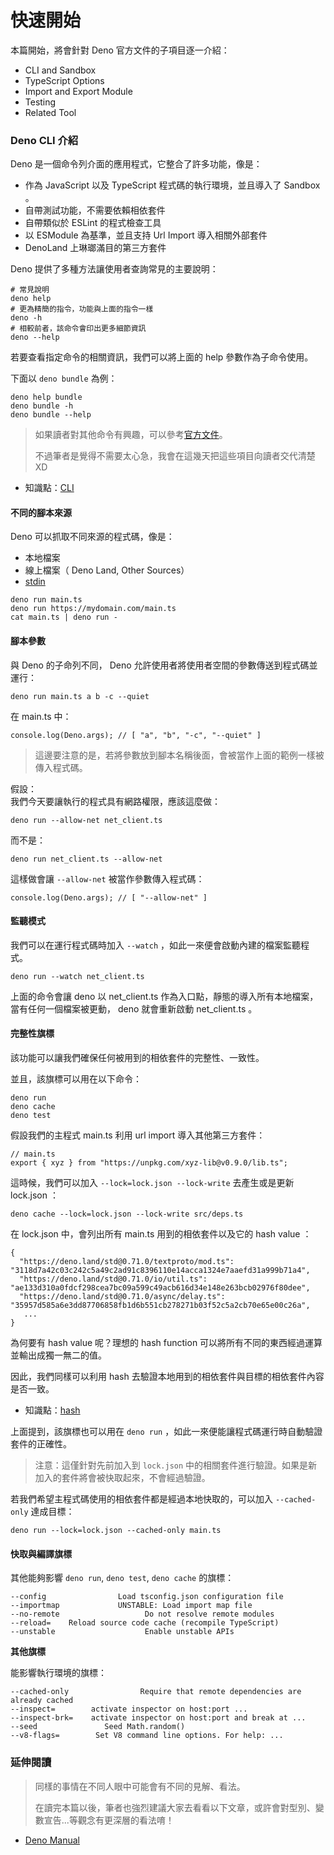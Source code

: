 # 快速開始

本篇開始，將會針對 Deno 官方文件的子項目逐一介紹：

* CLI and Sandbox
* TypeScript Options
* Import and Export Module
* Testing
* Related Tool

### Deno CLI 介紹

Deno 是一個命令列介面的應用程式，它整合了許多功能，像是：

* 作為 JavaScript 以及 TypeScript 程式碼的執行環境，並且導入了 Sandbox 。
* 自帶測試功能，不需要依賴相依套件
* 自帶類似於 ESLint 的程式檢查工具
* 以 ESModule 為基準，並且支持 Url Import 導入相關外部套件
* DenoLand 上琳瑯滿目的第三方套件

Deno 提供了多種方法讓使用者查詢常見的主要說明：

```text
# 常見說明
deno help 
# 更為精簡的指令，功能與上面的指令一樣
deno -h 
# 相較前者，該命令會印出更多細節資訊
deno --help
```

若要查看指定命令的相關資訊，我們可以將上面的 help 參數作為子命令使用。

下面以 `deno bundle` 為例：

```text
deno help bundle
deno bundle -h
deno bundle --help
```

> 如果讀者對其他命令有興趣，可以參考[官方文件](https://deno.land/manual/tools)。
>
> 不過筆者是覺得不需要太心急，我會在這幾天把這些項目向讀者交代清楚 XD

* 知識點：[CLI](https://zh.wikipedia.org/zh-tw/%E5%91%BD%E4%BB%A4%E8%A1%8C%E7%95%8C%E9%9D%A2)

#### 不同的腳本來源

Deno 可以抓取不同來源的程式碼，像是：

* 本地檔案
* 線上檔案（ Deno Land, Other Sources）
*  [stdin](https://zh.wikipedia.org/wiki/%E6%A8%99%E6%BA%96%E4%B8%B2%E6%B5%81)

```text
deno run main.ts
deno run https://mydomain.com/main.ts
cat main.ts | deno run -
```

#### 腳本參數

與 Deno 的子命列不同， Deno 允許使用者將使用者空間的參數傳送到程式碼並運行：

```text
deno run main.ts a b -c --quiet
```

在 main.ts 中：

```text
console.log(Deno.args); // [ "a", "b", "-c", "--quiet" ]
```

> 這邊要注意的是，若將參數放到腳本名稱後面，會被當作上面的範例一樣被傳入程式碼。

假設：  
 我們今天要讓執行的程式具有網路權限，應該這麼做：

```text
deno run --allow-net net_client.ts
```

而不是：

```text
deno run net_client.ts --allow-net
```

這樣做會讓 `--allow-net` 被當作參數傳入程式碼：

```text
console.log(Deno.args); // [ "--allow-net" ]
```

#### 監聽模式

我們可以在運行程式碼時加入 `--watch` ，如此一來便會啟動內建的檔案監聽程式。

```text
deno run --watch net_client.ts
```

上面的命令會讓 deno 以 net\_client.ts 作為入口點，靜態的導入所有本地檔案，當有任何一個檔案被更動， deno 就會重新啟動 net\_client.ts 。

#### 完整性旗標

該功能可以讓我們確保任何被用到的相依套件的完整性、一致性。

並且，該旗標可以用在以下命令：

```text
deno run
deno cache
deno test
```

假設我們的主程式 main.ts 利用 url import 導入其他第三方套件：

```text
// main.ts
export { xyz } from "https://unpkg.com/xyz-lib@v0.9.0/lib.ts";
```

這時候，我們可以加入 `--lock=lock.json --lock-write` 去產生或是更新 lock.json ：

```text
deno cache --lock=lock.json --lock-write src/deps.ts
```

在 lock.json 中，會列出所有 main.ts 用到的相依套件以及它的 hash value ：

```text
{
  "https://deno.land/std@0.71.0/textproto/mod.ts": "3118d7a42c03c242c5a49c2ad91c8396110e14acca1324e7aaefd31a999b71a4",
  "https://deno.land/std@0.71.0/io/util.ts": "ae133d310a0fdcf298cea7bc09a599c49acb616d34e148e263bcb02976f80dee",
  "https://deno.land/std@0.71.0/async/delay.ts": "35957d585a6e3dd87706858fb1d6b551cb278271b03f52c5a2cb70e65e00c26a",
   ...
}
```

為何要有 hash value 呢？理想的 hash function 可以將所有不同的東西經過運算並輸出成獨一無二的值。

因此，我們同樣可以利用 hash 去驗證本地用到的相依套件與目標的相依套件內容是否一致。

* 知識點：[hash](https://zh.wikipedia.org/wiki/%E5%93%88%E5%B8%8C%E8%A1%A8)

上面提到，該旗標也可以用在 `deno run` ，如此一來便能讓程式碼運行時自動驗證套件的正確性。

> 注意：這僅針對先前加入到 `lock.json` 中的相關套件進行驗證。如果是新加入的套件將會被快取起來，不會經過驗證。

若我們希望主程式碼使用的相依套件都是經過本地快取的，可以加入 `--cached-only` 達成目標：

```text
deno run --lock=lock.json --cached-only main.ts
```

#### 快取與編譯旗標

其他能夠影響 `deno run`, `deno test`, `deno cache` 的旗標：

```text
--config                Load tsconfig.json configuration file
--importmap             UNSTABLE: Load import map file
--no-remote                   Do not resolve remote modules
--reload=    Reload source code cache (recompile TypeScript)
--unstable                    Enable unstable APIs
```

**其他旗標**

能影響執行環境的旗標：

```text
--cached-only                Require that remote dependencies are already cached
--inspect=        activate inspector on host:port ...
--inspect-brk=    activate inspector on host:port and break at ...
--seed               Seed Math.random()
--v8-flags=        Set V8 command line options. For help: ...
```

### 延伸閱讀

> 同樣的事情在不同人眼中可能會有不同的見解、看法。
>
> 在讀完本篇以後，筆者也強烈建議大家去看看以下文章，或許會對型別、變數宣告...等觀念有更深層的看法唷！

*  [Deno Manual](https://deno.land/manual/getting_started/command_line_interface)

